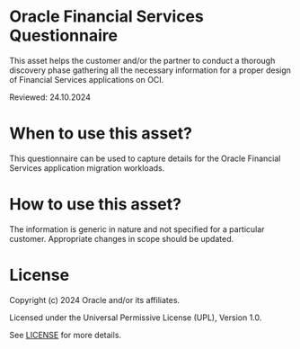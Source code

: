 # Oracle Financial Services Questionnaire

This asset helps the customer and/or the partner to conduct a thorough discovery phase gathering all the necessary information for a proper design of Financial Services applications on OCI.

Reviewed: 24.10.2024

# When to use this asset?

This questionnaire can be used to capture details for the Oracle Financial Services application migration workloads.

# How to use this asset?

The information is generic in nature and not specified for a particular customer. Appropriate changes in scope should be updated.

# License

Copyright (c) 2024 Oracle and/or its affiliates.

Licensed under the Universal Permissive License (UPL), Version 1.0.

See [LICENSE](LICENSE) for more details.



